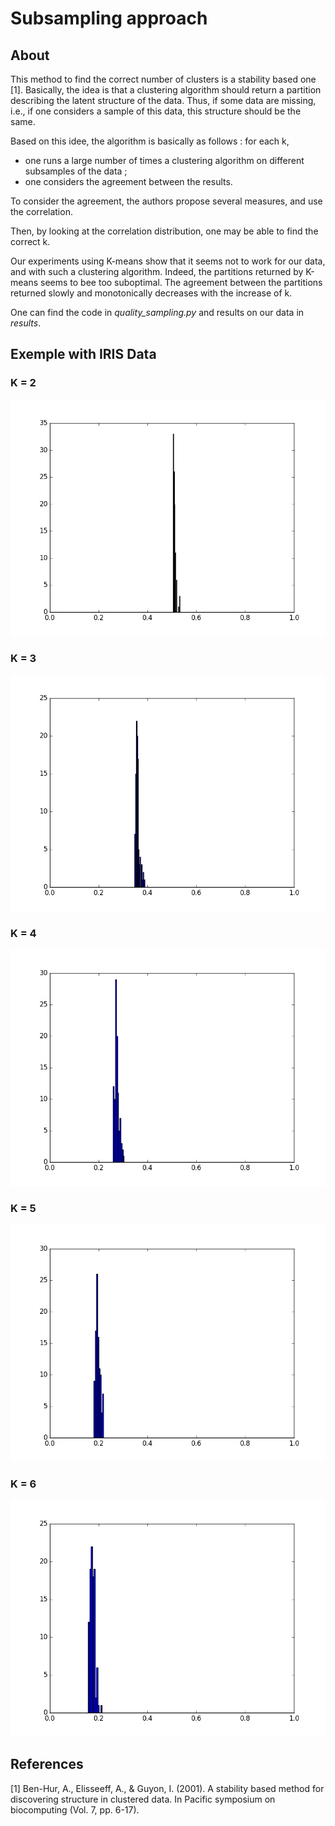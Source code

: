 # Subsampling approach

## About

This method to find the correct number of clusters is a stability based one [1].
Basically, the idea is that a clustering algorithm should return a partition describing the latent structure of the data. Thus, if some data are missing, i.e., if one considers a sample of this data, this structure should be the same.

Based on this idee, the algorithm is basically as follows :
for each k,
- one runs a large number of times a clustering algorithm on different subsamples of the data ;
- one considers the agreement between the results.

To consider the agreement, the authors propose several measures, and use the correlation.

Then, by looking at the correlation distribution, one may be able to find the correct k.

Our experiments using K-means show that it seems not to work for our data, and with such a clustering algorithm. Indeed, the partitions returned by K-means seems to bee too suboptimal.
The agreement between the partitions returned slowly and monotonically decreases with the increase of k.

One can find the code in *quality_sampling.py* and results on our data in *results*.

## Exemple with IRIS Data
### K = 2
![Iris, K=2](results/IRIS-Binaire_2.png)
### K = 3
![Iris, K=2](results/IRIS-Binaire_3.png)
### K = 4
![Iris, K=2](results/IRIS-Binaire_4.png)
### K = 5
![Iris, K=2](results/IRIS-Binaire_5.png)
### K = 6
![Iris, K=2](results/IRIS-Binaire_6.png)

## References

[1] Ben-Hur, A., Elisseeff, A., & Guyon, I. (2001). A stability based method for discovering structure in clustered data. In Pacific symposium on biocomputing (Vol. 7, pp. 6-17).
